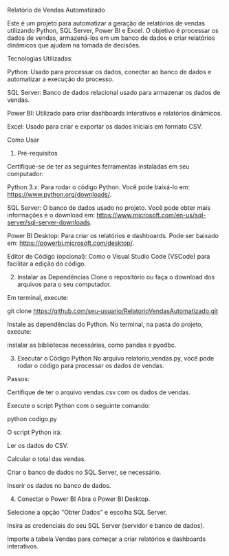 Relatório de Vendas Automatizado

Este é um projeto para automatizar a geração de relatórios de vendas utilizando Python, SQL Server, Power BI e Excel. O objetivo é processar os dados de vendas, armazená-los em um banco de dados e criar relatórios dinâmicos que ajudam na tomada de decisões.

Tecnologias Utilizadas:

Python: Usado para processar os dados, conectar ao banco de dados e automatizar a execução do processo.

SQL Server: Banco de dados relacional usado para armazenar os dados de vendas.

Power BI: Utilizado para criar dashboards interativos e relatórios dinâmicos.

Excel: Usado para criar e exportar os dados iniciais em formato CSV.

Como Usar
1. Pré-requisitos

Certifique-se de ter as seguintes ferramentas instaladas em seu computador:

Python 3.x: Para rodar o código Python. Você pode baixá-lo em: https://www.python.org/downloads/.

SQL Server: O banco de dados usado no projeto. Você pode obter mais informações e o download em: https://www.microsoft.com/en-us/sql-server/sql-server-downloads.

Power BI Desktop: Para criar os relatórios e dashboards. Pode ser baixado em: https://powerbi.microsoft.com/desktop/.

Editor de Código (opcional): Como o Visual Studio Code (VSCode) para facilitar a edição do código.


2. Instalar as Dependências
Clone o repositório ou faça o download dos arquivos para o seu computador.

Em terminal, execute:

git clone https://github.com/seu-usuario/RelatorioVendasAutomatizado.git

Instale as dependências do Python. No terminal, na pasta do projeto, execute:

instalar as bibliotecas necessárias, como pandas e pyodbc.

3. Executar o Código Python
No arquivo relatorio_vendas.py, você pode rodar o código para processar os dados de vendas.

Passos:

Certifique de ter o arquivo vendas.csv com os dados de vendas.

Execute o script Python com o seguinte comando:


python codigo.py  

O script Python irá:

Ler os dados do CSV.

Calcular o total das vendas.

Criar o banco de dados no SQL Server, se necessário.

Inserir os dados no banco de dados.

4. Conectar o Power BI
Abra o Power BI Desktop.

Selecione a opção "Obter Dados" e escolha SQL Server.

Insira as credenciais do seu SQL Server (servidor e banco de dados).

Importe a tabela Vendas para começar a criar relatórios e dashboards interativos.
